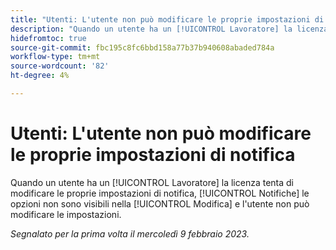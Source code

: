 ```yaml
---
title: "Utenti: L'utente non può modificare le proprie impostazioni di notifica"
description: "Quando un utente ha un [!UICONTROL Lavoratore] la licenza tenta di modificare le proprie impostazioni di notifica, [!UICONTROL Notifiche] le opzioni non sono visibili nella [!UICONTROL Modifica] e l'utente non può modificare le impostazioni."
hidefromtoc: true
source-git-commit: fbc195c8fc6bbd158a77b37b940608abaded784a
workflow-type: tm+mt
source-wordcount: '82'
ht-degree: 4%

---
```



# Utenti: L&#39;utente non può modificare le proprie impostazioni di notifica

Quando un utente ha un [!UICONTROL Lavoratore] la licenza tenta di modificare le proprie impostazioni di notifica, [!UICONTROL Notifiche] le opzioni non sono visibili nella [!UICONTROL Modifica] e l&#39;utente non può modificare le impostazioni.

_Segnalato per la prima volta il mercoledì 9 febbraio 2023._

